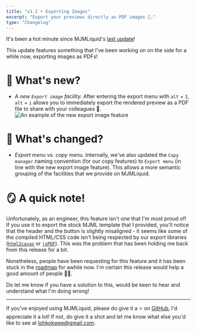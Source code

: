 ```yaml
---
title: "v1.1 • Exporting Images"
excerpt: "Export your previews directly as PDF images 📁."
type: "Changelog"
---
```


It's been a hot minute since MJMLiquid's [last update](https://www.mjmliquid.com/changelog/2025-04-27)!

This update features something that I've been working on on the side for a while now, exporting images as PDFs!

# 🚀 What's new?
* _A new `Export image` facility._ After entering the export menu with `alt` + `3`, `alt` + `i` allows you to immediately export the rendered preview as a PDF file to share with your colleagues 🤝.
![An example of the new export image feature](/changelog/2025-07-02/1-export-images.gif)


# 🌱 What's changed?
* _Export menu vs. copy menu._ Internally, we've also updated the `Copy manager` naming convention (for our copy features) to `Export menu` (in line with the new export image feature). This allows a more semantic grouping of the facilities that we provide on MJMLiquid.

# 🪞 A quick note!

Unfortunately, as an engineer, this feature isn't one that I'm most proud of! If you use it to export the stock MJML template that I provided, you'll notice that the header and the button is slightly misaligned - it seems like some of the compiled HTML/CSS code isn't being respected by our export libraries ([`html2cavas`](https://html2canvas.hertzen.com/) or [`jsPDF`](https://artskydj.github.io/jsPDF/docs/jsPDF.html)). This was the problem that has been holding me back from this release for a bit. 

Nonetheless, people have been requesting for this feature and it has been stuck in the [roadmap](https://www.mjmliquid.com/about) for awhile now. I'm certain this release would help a good amount of people 🙇‍♂️.

Do let me know if you have a solution to this, would be keen to hear and understand what I'm doing wrong!

---

If you've enjoyed using MJMLiquid, please do give it a ⭐ on [GitHub](https://shopify.github.io/liquid/), I'd appreciate it a lot! If not, do give it a shot and let me know what else you'd like to see at lohkokwee@gmail.com.
